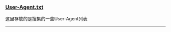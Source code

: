### [User-Agent.txt](https://github.com/FayeWangCC/PythonSpiderTools/blob/main/User-Agent.txt)
这里存放的是搜集的一些User-Agent列表

---
